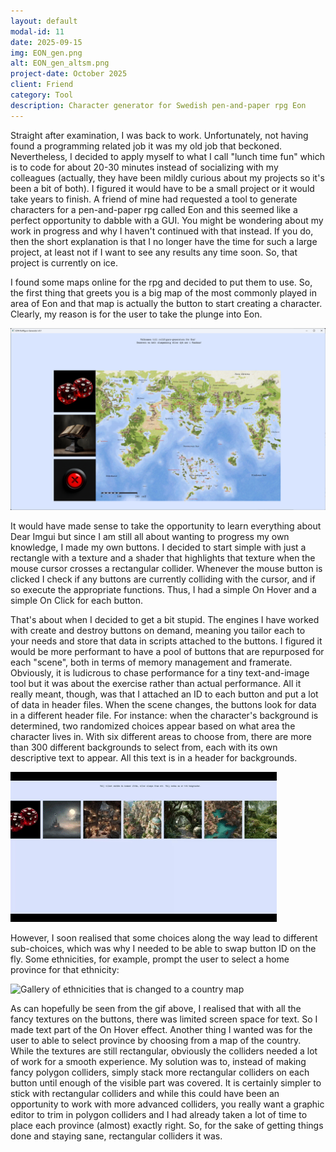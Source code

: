 ```yaml
---
layout: default
modal-id: 11
date: 2025-09-15
img: EON_gen.png
alt: EON_gen_altsm.png
project-date: October 2025
client: Friend
category: Tool
description: Character generator for Swedish pen-and-paper rpg Eon
---
```

Straight after examination, I was back to work. Unfortunately, not having found a programming related job it was my old job that beckoned. Nevertheless, I decided to apply myself to what I call "lunch time fun" which is to code for about 20-30 minutes instead of socializing with my colleagues (actually, they have been mildly curious about my projects so it's been a bit of both). I figured it would have to be a small project or it would take years to finish. A friend of mine had requested a tool to generate characters for a pen-and-paper rpg called Eon and this seemed like a perfect opportunity to dabble with a GUI. You might be wondering about my work in progress and why I haven't continued with that instead. If you do, then the short explanation is that I no longer have the time for such a large project, at least not if I want to see any results any time soon. So, that project is currently on ice.

I found some maps online for the rpg and decided to put them to use. So, the first thing that greets you is a big map of the most commonly played in area of Eon and that map is actually the button to start creating a character. Clearly, my reason is for the user to take the plunge into Eon.

![Big map flanked by three small images](img/portfolio/EON_gen/intro.png "Tonight, we're taking over the world!")

It would have made sense to take the opportunity to learn everything about Dear Imgui but since I am still all about wanting to progress my own knowledge, I made my own buttons. I decided to start simple with just a rectangle with a texture and a shader that highlights that texture when the mouse cursor crosses a rectangular collider. Whenever the mouse button is clicked I check if any buttons are currently colliding with the cursor, and if so execute the appropriate functions. Thus, I had a simple On Hover and a simple On Click for each button.

That's about when I decided to get a bit stupid. The engines I have worked with create and destroy buttons on demand, meaning you tailor each to your needs and store that data in scripts attached to the buttons. I figured it would be more performant to have a pool of buttons that are repurposed for each "scene", both in terms of memory management and framerate. Obviously, it is ludicrous to chase performance for a tiny text-and-image tool but it was about the exercise rather than actual performance. All it really meant, though, was that I attached an ID to each button and put a lot of data in header files. When the scene changes, the buttons look for data in a different header file. For instance: when the character's background is determined, two randomized choices appear based on what area the character lives in. With six different areas to choose from, there are more than 300 different backgrounds to select from, each with its own descriptive text to appear. All this text is in a header for backgrounds.

![Buttons with different looking environments on them](img/portfolio/EON_gen/background.gif "Which background leads to working with programming?")

However, I soon realised that some choices along the way lead to different sub-choices, which was why I needed to be able to swap button ID on the fly. Some ethnicities, for example, prompt the user to select a home province for that ethnicity:

![Gallery of ethnicities that is changed to a country map](img/portfolio/EON_gen/ethnicity.gif "Look, Amazon can't deliver to you unless you specify exactly where you're from!")

As can hopefully be seen from the gif above, I realised that with all the fancy textures on the buttons, there was limited screen space for text. So I made text part of the On Hover effect. Another thing I wanted was for the user to able to select province by choosing from a map of the country. While the textures are still rectangular, obviously the colliders needed a lot of work for a smooth experience. My solution was to, instead of making fancy polygon colliders, simply stack more rectangular colliders on each button until enough of the visible part was covered. It is certainly simpler to stick with rectangular colliders and while this could have been an opportunity to work with more advanced colliders, you really want a graphic editor to trim in polygon colliders and I had already taken a lot of time to place each province (almost) exactly right. So, for the sake of getting things done and staying sane, rectangular colliders it was.
